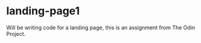 # landing-page1
Will be writing code for a landing page, this is an assignment from The Odin Project.
